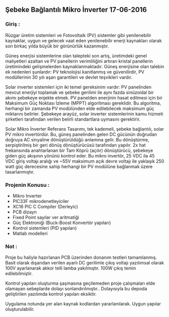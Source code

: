 
## **Şebeke Bağlantılı Mikro İnverter 17-06-2016**

### Giriş :
Rüzgar üretim sistemleri ve Fotovoltaik (PV) sistemler gibi yenilenebilir kaynaklar, uygun ve gelecek vaat eden yenilenebilir enerji kaynakları olarak son birkaç yılda büyük bir görünürlük kazanmıştır.

Güneş enerjisi sistemlerine olan talepteki son artış, üretimdeki genel maliyetleri azaltan ve PV panellerin verimliliğini artıran kristal panellerin üretimindeki gelişmelerden kaynaklanmaktadır. Güneş enerjisine olan talebin ek nedenleri şunlardır: PV teknolojisi kanıtlanmış ve güvenilirdir, PV modüllerinin 30 yılı aşan garantileri ve devlet teşvikleri vardır.

Solar inverter sistemleri için iki temel gereksinim vardır: PV panelinden mevcut enerjiyi toplamak ve şebeke gerilimi ile aynı fazda sinüzoidal bir akımı şebekeye enjekte etmek. PV panelden enerjinin hasat edilmesi için bir Maksimum Güç Noktası İzleme (MPPT) algoritması gereklidir. Bu algoritma, herhangi bir zamanda PV modülünden elde edilebilecek maksimum güç miktarını belirler. Şebekeye arayüz, solar inverter sistemlerinin kamu hizmeti şirketleri tarafından verilen belirli standartlara uymasını gerektirir.

Solar Mikro İnverter Referans Tasarımı, tek kademeli, şebeke bağlantılı, solar PV mikro invertördür. Bu, güneş panelinden gelen DC gücünün doğrudan doğruya AC sinyaline dönüştürüldüğü anlamına gelir. Bu dönüştürme, serpiştirilmiş bir geri dönüş dönüştürücüsü tarafından yapılır. 2x hat frekansında anahtarlanan bir Tam Köprü (açılır) dönüştürücü, şebekeye giden güç akışının yönünü kontrol eder. Bu mikro invertör, 25 VDC ila 45 VDC giriş voltajı aralığı ve ~55V maksimum açık devre voltajı ile yaklaşık 250 watt güç derecesine sahip herhangi bir PV modülüne bağlanmak üzere tasarlanmıştır.


### **Projenin Konusu :** 
- Mikro Inverter
- PIC33F mikrodenetleyiciler
- XC16 PIC C Compiler (Derleyic)
- PCB dizayn 
- Fixed Point sayılar ver aritmatiği
- Güç Elektroniği (Buck-Boost Konvertör yapıları)
- Kontrol sistemleri (PID yapıları)
-  Matlab modelleri

### **Not :**

Proje bu haliyle hazırlanan PCB üzerinden donanım testleri tamamlanmış. Basit olarak dışarıdan verilen ayarlı DC gerilimle çıkış voltajı yazılımsal olarak  100V ayarlanarak akkor telli lamba yakılmıştır. 100W çıkış temin edilebilmiştir.

Kontrol yapıları oluşturma şaşmasına geçilemeden proje çalışmaları elde olamayan sebeplarde dolayı sonlandırılmıştır.. Dolayısıyla bu depoda geliştirilen yazılımda kontrol yapıları eksiktir.

Uygulama notunda yer alan kaynak kodlardan yararlanılarak. Uygun yapılar oluşturulabilir.





